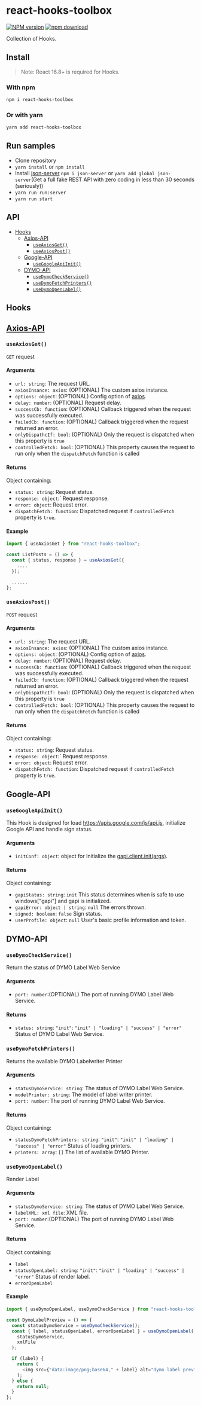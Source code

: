 # react-hooks-toolbox

[![NPM version][npm-image]][npm-url]
[![npm download][download-image]][download-url]

Collection of Hooks.

## Install

> Note: React 16.8+ is required for Hooks.

### With npm

```sh
npm i react-hooks-toolbox
```

### Or with yarn

```sh
yarn add react-hooks-toolbox
```

## Run samples

- Clone repository
- `yarn install` or `npm install`
- Install [json-server](https://www.npmjs.com/package/json-server) `npm i json-server` or `yarn add global json-server`(Get a full fake REST API with zero coding in less than 30 seconds (seriously))
- `yarn run run:server`
- `yarn run start`

## API

- [Hooks](#hooks)
  - [Axios-API](#axios-api)
    - [`useAxiosGet()`](#useaxiosget)
    - [`useAxiosPost()`](#useaxiospost)
  - [Google-API](#google-api)
    - [`useGoogleApiInit()`](#usegoogleapiinit)
  - [DYMO-API](#dymo-api)
    - [`useDymoCheckService()`](#usedymocheckservice)
    - [`useDymoFetchPrinters()`](#usedymofetchprinters)
    - [`useDymoOpenLabel()`](#usedymoopenlabel)

## Hooks

## [Axios-API](https://github.com/axios/axios)

### `useAxiosGet()`

`GET` request

#### Arguments

- `url: string`: The request URL.
- `axiosInsance: axios`: (OPTIONAL) The custom axios instance.
- `options: object`: (OPTIONAL) Config option of [axios](https://github.com/axios/axios).
- `delay: number`: (OPTIONAL) Request delay.
- `successCb: function`: (OPTIONAL) Callback triggered when the request was successfully executed.
- `failedCb: function`: (OPTIONAL) Callback triggered when the request returned an error.
- `onlyDispathcIf: bool`: (OPTIONAL) Only the request is dispatched when this property is `true`
- `controlledFetch: bool`: (OPTIONAL) This property causes the request to run only when the `dispatchFetch` function is called

#### Returns

Object containing:

- `status: string`: Request status.
- `response: object`:` Request response.
- `error: object`: Request error.
- `dispatchFetch: function`: Dispatched request if `controlledFetch` property is `true`.

#### Example

```js
import { useAxiosGet } from "react-hooks-toolbox";

const ListPosts = () => {
  const { status, response } = useAxiosGet({
    ....
  });

  ......
};
```

### `useAxiosPost()`

`POST` request

#### Arguments

- `url: string`: The request URL.
- `axiosInsance: axios`: (OPTIONAL) The custom axios instance.
- `options: object`: (OPTIONAL) Config option of [axios](https://github.com/axios/axios).
- `delay: number`: (OPTIONAL) Request delay.
- `successCb: function`: (OPTIONAL) Callback triggered when the request was successfully executed.
- `failedCb: function`: (OPTIONAL) Callback triggered when the request returned an error.
- `onlyDispathcIf: bool`: (OPTIONAL) Only the request is dispatched when this property is `true`
- `controlledFetch: bool`: (OPTIONAL) This property causes the request to run only when the `dispatchFetch` function is called

#### Returns

Object containing:

- `status: string`: Request status.
- `response: object`:` Request response.
- `error: object`: Request error.
- `dispatchFetch: function`: Dispatched request if `controlledFetch` property is `true`.

## Google-API

### `useGoogleApiInit()`

This Hook is designed for load https://apis.google.com/js/api.js, initialize Google API and handle sign status.

#### Arguments

- `initConf: object`: object for Initialize the [gapi.client.init(args)](https://developers.google.com/api-client-library/javascript/reference/referencedocs#gapiclientinitargs).

#### Returns

Object containing:

- `gapiStatus: string`: `init` This status determines when is safe to use windows["gapi"] and gapi is initialized.
- `gapiError: object | string`: `null` The errors thrown.
- `signed: boolean`: `false` Sign status.
- `userProfile: object`: `null` User's basic profile information and token.

## DYMO-API

### `useDymoCheckService()`

Return the status of DYMO Label Web Service

#### Arguments

- `port: number`:(OPTIONAL) The port of running DYMO Label Web Service.

#### Returns

- `status: string`: `"init"`: `"init" | "loading" | "success" | "error"` Status of DYMO Label Web Service.

### `useDymoFetchPrinters()`

Returns the available DYMO Labelwriter Printer

#### Arguments

- `statusDymoService: string`: The status of DYMO Label Web Service.
- `modelPrinter: string`: The model of label writer printer.
- `port: number`: The port of running DYMO Label Web Service.

#### Returns

Object containing:

- `statusDymoFetchPrinters: string`: `"init"`: `"init" | "loading" | "success" | "error"` Status of loading printers.
- `printers: array`: `[]` The list of available DYMO Printer.

### `useDymoOpenLabel()`

Render Label

#### Arguments

- `statusDymoService: string`: The status of DYMO Label Web Service.
- `labelXML: xml file`: XML file.
- `port: number`:(OPTIONAL) The port of running DYMO Label Web Service.

#### Returns

Object containing:

- `label`
- `statusOpenLabel: string`: `"init"`: `"init" | "loading" | "success" | "error"` Status of render label.
- `errorOpenLabel`

#### Example

```js
import { useDymoOpenLabel, useDymoCheckService } from "react-hooks-toolbox";

const DymoLabelPreview = () => {
  const statusDymoService = useDymoCheckService();
  const { label, statusOpenLabel, errorOpenLabel } = useDymoOpenLabel(
    statusDymoService,
    xmlFile
  );

  if (label) {
    return (
      <img src={"data:image/png;base64," + label} alt="dymo label preview" />
    );
  } else {
    return null;
  }
};
```
[npm-image]: https://img.shields.io/npm/v/react-hooks-toolbox.svg?style=flat-square
[npm-url]: https://npmjs.org/package/react-hooks-toolbox
[download-image]: https://img.shields.io/npm/dm/react-hooks-toolbox.svg?style=flat-square
[download-url]: https://npmjs.org/package/react-hooks-toolbox